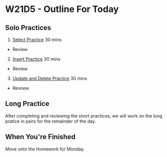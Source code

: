 # W21D5 - Outline For Today

## Solo Practices

1. [Select Practice](https://open.appacademy.io/learn/js-py---pt-oct-2023-cohort-online/week-21---express-and-sequelize-pt--i/practice--sequelize-select-queries) 30 mins
* Review

2. [Insert Practice](https://open.appacademy.io/learn/js-py---pt-oct-2023-cohort-online/week-21---express-and-sequelize-pt--i/practice--sequelize-insert-data) 30 mins
* Review

3. [Update and Delete Practice](https://open.appacademy.io/learn/js-py---pt-oct-2023-cohort-online/week-21---express-and-sequelize-pt--i/practice--sequelize-update-and-delete-singular-records) 30 mins
* Revoew

## Long Practice

After completing and reviewing the short practices, we will work on the
long pratice in pairs for the remainder of the day.


## When You're Finished

Move onto the Homework for Monday.
